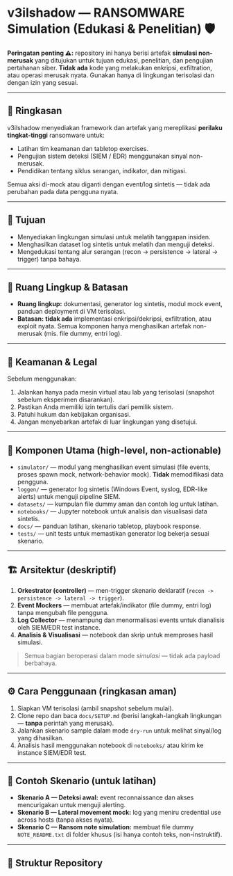 # v3ilshadow — RANSOMWARE Simulation (Edukasi & Penelitian) 🛡️

**Peringatan penting ⚠️:** repository ini hanya berisi artefak **simulasi non-merusak** yang ditujukan untuk tujuan edukasi, penelitian, dan pengujian pertahanan siber. **Tidak ada** kode yang melakukan enkripsi, exfiltration, atau operasi merusak nyata. Gunakan hanya di lingkungan terisolasi dan dengan izin yang sesuai.

---

## 📌 Ringkasan
v3ilshadow menyediakan framework dan artefak yang mereplikasi **perilaku tingkat-tinggi** ransomware untuk:
- Latihan tim keamanan dan tabletop exercises.
- Pengujian sistem deteksi (SIEM / EDR) menggunakan sinyal non-merusak.
- Pendidikan tentang siklus serangan, indikator, dan mitigasi.

Semua aksi di-mock atau diganti dengan event/log sintetis — tidak ada perubahan pada data pengguna nyata.

---

## 🎯 Tujuan
- Menyediakan lingkungan simulasi untuk melatih tanggapan insiden.
- Menghasilkan dataset log sintetis untuk melatih dan menguji deteksi.
- Mengedukasi tentang alur serangan (recon → persistence → lateral → trigger) tanpa bahaya.

---

## 🧭 Ruang Lingkup & Batasan
- **Ruang lingkup:** dokumentasi, generator log sintetis, modul mock event, panduan deployment di VM terisolasi.
- **Batasan:** **tidak ada** implementasi enkripsi/dekripsi, exfiltration, atau exploit nyata. Semua komponen hanya menghasilkan artefak non-merusak (mis. file dummy, entri log).

---

## 🔐 Keamanan & Legal
Sebelum menggunakan:
1. Jalankan hanya pada mesin virtual atau lab yang terisolasi (snapshot sebelum eksperimen disarankan).  
2. Pastikan Anda memiliki izin tertulis dari pemilik sistem.  
3. Patuhi hukum dan kebijakan organisasi.  
4. Jangan menyebarkan artefak di luar lingkungan yang disetujui.

---

## 🧩 Komponen Utama (high-level, non-actionable)
- `simulator/` — modul yang menghasilkan event simulasi (file events, proses spawn mock, network-behavior mock). **Tidak** memodifikasi data pengguna.  
- `loggen/` — generator log sintetis (Windows Event, syslog, EDR-like alerts) untuk menguji pipeline SIEM.  
- `datasets/` — kumpulan file dummy aman dan contoh log untuk latihan.  
- `notebooks/` — Jupyter notebook untuk analisis dan visualisasi data sintetis.  
- `docs/` — panduan latihan, skenario tabletop, playbook response.  
- `tests/` — unit tests untuk memastikan generator log bekerja sesuai skenario.

---

## 🏗️ Arsitektur (deskriptif)
1. **Orkestrator (controller)** — men-trigger skenario deklaratif (`recon -> persistence -> lateral -> trigger`).  
2. **Event Mockers** — membuat artefak/indikator (file dummy, entri log) tanpa mengubah file pengguna.  
3. **Log Collector** — menampung dan menormalisasi events untuk dianalisis oleh SIEM/EDR test instance.  
4. **Analisis & Visualisasi** — notebook dan skrip untuk memproses hasil simulasi.

> Semua bagian beroperasi dalam mode *simulasi* — tidak ada payload berbahaya.

---

## ⚙️ Cara Penggunaan (ringkasan aman)
1. Siapkan VM terisolasi (ambil snapshot sebelum mulai).  
2. Clone repo dan baca `docs/SETUP.md` (berisi langkah-langkah lingkungan — **tanpa** perintah yang merusak).  
3. Jalankan skenario sample dalam mode `dry-run` untuk melihat sinyal/log yang dihasilkan.  
4. Analisis hasil menggunakan notebook di `notebooks/` atau kirim ke instance SIEM/EDR test.

---

## 📝 Contoh Skenario (untuk latihan)
- **Skenario A — Deteksi awal:** event reconnaissance dan akses mencurigakan untuk menguji alerting.  
- **Skenario B — Lateral movement mock:** log yang meniru credential use across hosts (tanpa akses nyata).  
- **Skenario C — Ransom note simulation:** membuat file dummy `NOTE_README.txt` di folder khusus (isi hanya contoh teks, non-instruktif).

---

## 📁 Struktur Repository
